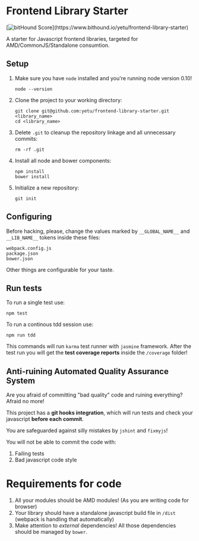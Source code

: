 # Frontend Library Starter
[![bitHound Score](https://www.bithound.io/yetu/frontend-library-starter/badges/score.svg?)](https://www.bithound.io/yetu/frontend-library-starter)

A starter for Javascript frontend libraries, targeted for AMD/CommonJS/Standalone consumtion.

## Setup

1. Make sure you have `node` installed and you're running node version 0.10!

    ```
    node --version
    ```

1. Clone the project to your working directory:

    ```
    git clone git@github.com:yetu/frontend-library-starter.git <library_name>
    cd <library_name>
    ```

1. Delete `.git` to cleanup the repository linkage and all unnecessary commits:

    ```
    rm -rf .git
    ```

1. Install all node and bower components:

   ```
   npm install
   bower install
   ```

1. Initialize a new repository:

   ```
   git init
   ```

## Configuring

Before hacking, please, change the values marked by `__GLOBAL_NAME__` and `__LIB_NAME__` tokens inside these files:

```
webpack.config.js
package.json
bower.json
```

Other things are configurable for your taste.

## Run tests

To run a single test use:

```
npm test
```

To run a continous tdd session use:

```
npm run tdd
```

This commands will run `karma` test runner with `jasmine` framework.
After the test run you will get the **test coverage reports** inside the `/coverage` folder!

## Anti-ruining Automated Quality Assurance System

Are you afraid of committing "bad quality" code and ruining everything?
Afraid no more!

This project has a **git hooks integration**, which will run tests and check your javascript **before each commit**.

You are safeguarded against silly mistakes by `jshint` and `fixmyjs`!

You will not be able to commit the code with:

1. Failing tests
2. Bad javascript code style

# Requirements for code

1. All your modules should be AMD modules! (As you are writing code for browser)
2. Your library should have a standalone javascript build file in `/dist` (webpack is handling that automatically)
3. Make attention to *external* dependencies! All those dependencies should be managed by `bower`.

